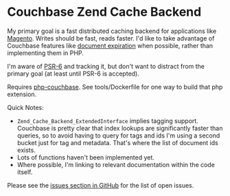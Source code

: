 # Couchbase Zend Cache Backend

My primary goal is a fast distributed caching backend for applications like [Magento](http://magento.com/). Writes should be fast, reads faster. I'd like to take advantage of Couchbase features like [document expiration](http://docs.couchbase.com/developer/dev-guide-3.0/doc-expiration.html) when possible, rather than implementing them in PHP.

I'm aware of [PSR-6](https://github.com/php-fig/fig-standards/blob/master/proposed/cache.md) and tracking it, but don't want to distract from the primary goal (at least until PSR-6 is accepted).

Requires [php-couchbase](https://github.com/couchbaselabs/php-couchbase). See tools/Dockerfile for one way to build that php extension.

Quick Notes:

- `Zend_Cache_Backend_ExtendedInterface` implies tagging support. Couchbase is pretty clear that index lookups are significantly faster than queries, so to avoid having to query for tags and ids I'm using a second bucket just for tag and metadata. That's where the list of document ids exists.
- Lots of functions haven't been implemented yet.
- Where possible, I'm linking to relevant documentation within the code itself.

Please see the [issues section in GitHub](https://github.com/kojiromike/couchbase-cache/issues) for the list of open issues.
